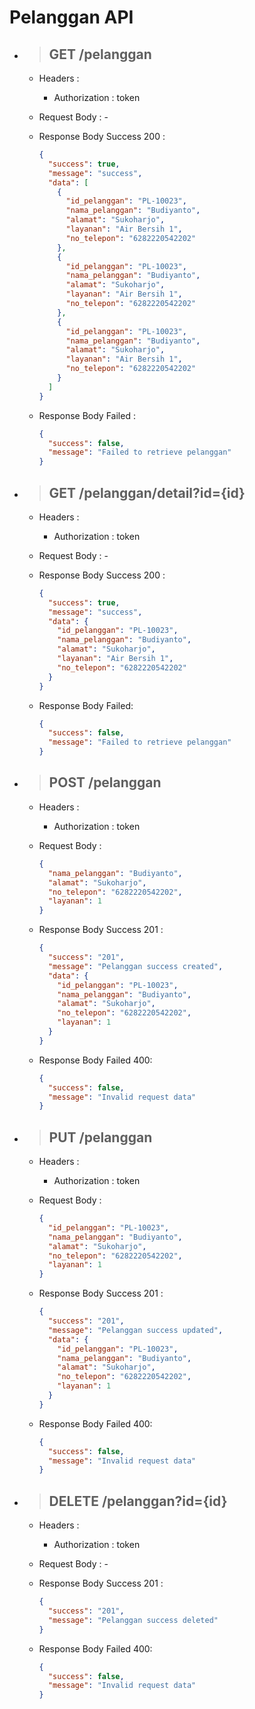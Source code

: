 # Pelanggan API

- > ## **GET** /pelanggan

  - Headers :

    - Authorization : token

  - Request Body : -

  - Response Body Success 200 :

    ```json
    {
      "success": true,
      "message": "success",
      "data": [
        {
          "id_pelanggan": "PL-10023",
          "nama_pelanggan": "Budiyanto",
          "alamat": "Sukoharjo",
          "layanan": "Air Bersih 1",
          "no_telepon": "6282220542202"
        },
        {
          "id_pelanggan": "PL-10023",
          "nama_pelanggan": "Budiyanto",
          "alamat": "Sukoharjo",
          "layanan": "Air Bersih 1",
          "no_telepon": "6282220542202"
        },
        {
          "id_pelanggan": "PL-10023",
          "nama_pelanggan": "Budiyanto",
          "alamat": "Sukoharjo",
          "layanan": "Air Bersih 1",
          "no_telepon": "6282220542202"
        }
      ]
    }
    ```

  - Response Body Failed :

    ```json
    {
      "success": false,
      "message": "Failed to retrieve pelanggan"
    }
    ```

- > ## **GET** /pelanggan/detail?id={id}

  - Headers :

    - Authorization : token

  - Request Body : -

  - Response Body Success 200 :

    ```json
    {
      "success": true,
      "message": "success",
      "data": {
        "id_pelanggan": "PL-10023",
        "nama_pelanggan": "Budiyanto",
        "alamat": "Sukoharjo",
        "layanan": "Air Bersih 1",
        "no_telepon": "6282220542202"
      }
    }
    ```

  - Response Body Failed:

    ```json
    {
      "success": false,
      "message": "Failed to retrieve pelanggan"
    }
    ```

- > ## **POST** /pelanggan

  - Headers :

    - Authorization : token

  - Request Body :

    ```json
    {
      "nama_pelanggan": "Budiyanto",
      "alamat": "Sukoharjo",
      "no_telepon": "6282220542202",
      "layanan": 1
    }
    ```

  - Response Body Success 201 :

    ```json
    {
      "success": "201",
      "message": "Pelanggan success created",
      "data": {
        "id_pelanggan": "PL-10023",
        "nama_pelanggan": "Budiyanto",
        "alamat": "Sukoharjo",
        "no_telepon": "6282220542202",
        "layanan": 1
      }
    }
    ```

  - Response Body Failed 400:

    ```json
    {
      "success": false,
      "message": "Invalid request data"
    }
    ```

- > ## **PUT** /pelanggan

  - Headers :

    - Authorization : token

  - Request Body :

    ```json
    {
      "id_pelanggan": "PL-10023",
      "nama_pelanggan": "Budiyanto",
      "alamat": "Sukoharjo",
      "no_telepon": "6282220542202",
      "layanan": 1
    }
    ```

  - Response Body Success 201 :

    ```json
    {
      "success": "201",
      "message": "Pelanggan success updated",
      "data": {
        "id_pelanggan": "PL-10023",
        "nama_pelanggan": "Budiyanto",
        "alamat": "Sukoharjo",
        "no_telepon": "6282220542202",
        "layanan": 1
      }
    }
    ```

  - Response Body Failed 400:

    ```json
    {
      "success": false,
      "message": "Invalid request data"
    }
    ```

- > ## **DELETE** /pelanggan?id={id}

  - Headers :

    - Authorization : token

  - Request Body : -

  - Response Body Success 201 :

    ```json
    {
      "success": "201",
      "message": "Pelanggan success deleted"
    }
    ```

  - Response Body Failed 400:

    ```json
    {
      "success": false,
      "message": "Invalid request data"
    }
    ```
